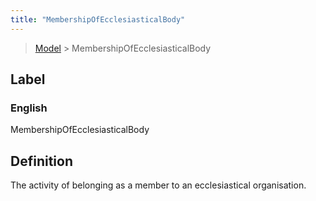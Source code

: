 ```yaml
---
title: "MembershipOfEcclesiasticalBody"
---
```


> [Model](./../) > MembershipOfEcclesiasticalBody

## Label

### English
MembershipOfEcclesiasticalBody


## Definition
The activity of belonging as a member to an ecclesiastical organisation. 


    
